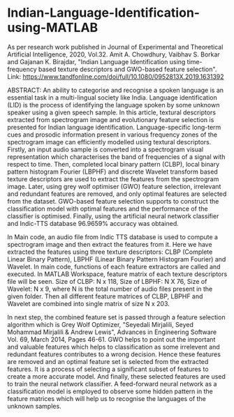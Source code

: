 # Indian-Language-Identification-using-MATLAB

As per research work published in Journal of Experimental and Theoretical Artificial Intelligence, 2020, Vol.32. Amit A. Chowdhury, Vaibhav S. Borkar and Gajanan K. Birajdar, "Indian Language Identification using time-frequency based texture descriptors and GWO-based feature selection".
Link: https://www.tandfonline.com/doi/full/10.1080/0952813X.2019.1631392

ABSTRACT:
An ability to categorise and recognise a spoken language is an essential task in a multi-lingual society like India. Language identification (LID) is the process of identifying the language spoken by some unknown speaker using a given speech sample. In this article, textural descriptors extracted from spectrogram image and evolutionary feature selection is presented for Indian language identification. Language-specific long-term cues and prosodic information present in various frequency zones of the spectrogram image can efficiently modelled using textural descriptors. Firstly, an input audio sample is converted into a spectrogram visual representation which characterises the band of frequencies of a signal with respect to time. Then, completed local binary pattern (CLBP), local binary pattern histogram Fourier (LBPHF) and discrete Wavelet transform based texture descriptors are used to extract the features from the spectrogram image. Later, using grey wolf optimiser (GWO) feature selection, irrelevant and redundant features are removed, and only optimal features are selected from the dataset. GWO-based feature selection supports to construct the classification model with optimal features and the performance of the classifier is optimised. Finally, using the artificial neural network classifier and Indic-TTS database 96.9659% accuracy was obtained.

In Main code, an audio file from Indic TTS database is used to compute a spectrogram image and then extract the features from it. Here we have extracted the features using three texture descriptors: CLBP (Complete Linear Binary Pattern), LBPHF (Linear Binary Pattern Histogram Fourier) and Wavelet. In main code, functions of each feature extractors are called and executed. In MATLAB Workspace, feature matrix of each texture descriptors file will be seen. Size of CLBP: N x 118, Size of LBPHF: N X 76, Size of Wavelet: N x 9, where N is the total number of audio files present in the given folder. Then all different feature matrices of CLBP, LBPHF and Wavelet are combined into single matrix of size N x 203. 

In next step, the combined feature set is passed through a feature selection algorithm which is Grey Wolf Optimizer, "Seyedali Mirjalili, Seyed Mohammad Mirjalili & Andrew Lewis", Advances in Engineering Software Vol. 69, March 2014, Pages 46-61. GWO helps to point out the important and valuable features which helps to classification as some irrelevent and redundant features contributes to a wrong decision. Hence these features are removed and an optimal feature set is selected from the extracted features. It is a process of selecting a significant subset of features to create a more accurate model. And finally, these selected features are used to train the neural network classifier. A feed-forward neural network as a classification model is employed to observe some hidden pattern in the feature matrices which will help us to recognise the languages of the unknown samples.
